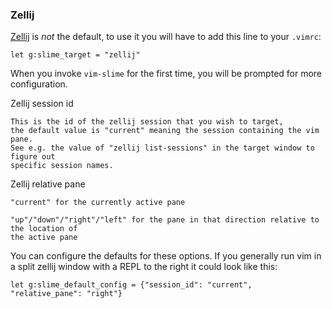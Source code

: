 
### Zellij

[Zellij](https://zellij.dev/) is *not* the default, to use it you will have to add this line to your `.vimrc`:

```vim
let g:slime_target = "zellij"
```

When you invoke `vim-slime` for the first time, you will be prompted for more configuration.

Zellij session id

    This is the id of the zellij session that you wish to target,
    the default value is "current" meaning the session containing the vim pane.
    See e.g. the value of "zellij list-sessions" in the target window to figure out
    specific session names.

Zellij relative pane

    "current" for the currently active pane

    "up"/"down"/"right"/"left" for the pane in that direction relative to the location of
    the active pane

You can configure the defaults for these options. If you generally run vim in
a split zellij window with a REPL to the right it could look like this:

```vim
let g:slime_default_config = {"session_id": "current", "relative_pane": "right"}
```

